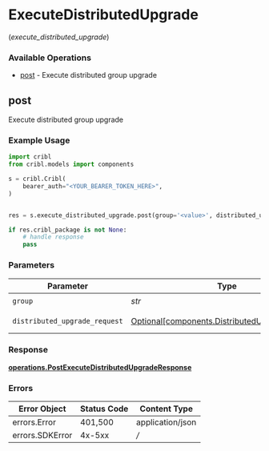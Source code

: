 # ExecuteDistributedUpgrade
(*execute_distributed_upgrade*)

### Available Operations

* [post](#post) - Execute distributed group upgrade

## post

Execute distributed group upgrade

### Example Usage

```python
import cribl
from cribl.models import components

s = cribl.Cribl(
    bearer_auth="<YOUR_BEARER_TOKEN_HERE>",
)


res = s.execute_distributed_upgrade.post(group='<value>', distributed_upgrade_request=components.DistributedUpgradeRequest())

if res.cribl_package is not None:
    # handle response
    pass
```

### Parameters

| Parameter                                                                                              | Type                                                                                                   | Required                                                                                               | Description                                                                                            |
| ------------------------------------------------------------------------------------------------------ | ------------------------------------------------------------------------------------------------------ | ------------------------------------------------------------------------------------------------------ | ------------------------------------------------------------------------------------------------------ |
| `group`                                                                                                | *str*                                                                                                  | :heavy_check_mark:                                                                                     | Group to upgrade                                                                                       |
| `distributed_upgrade_request`                                                                          | [Optional[components.DistributedUpgradeRequest]](../../models/components/distributedupgraderequest.md) | :heavy_minus_sign:                                                                                     | distributedUpgrade object                                                                              |


### Response

**[operations.PostExecuteDistributedUpgradeResponse](../../models/operations/postexecutedistributedupgraderesponse.md)**
### Errors

| Error Object     | Status Code      | Content Type     |
| ---------------- | ---------------- | ---------------- |
| errors.Error     | 401,500          | application/json |
| errors.SDKError  | 4x-5xx           | */*              |
